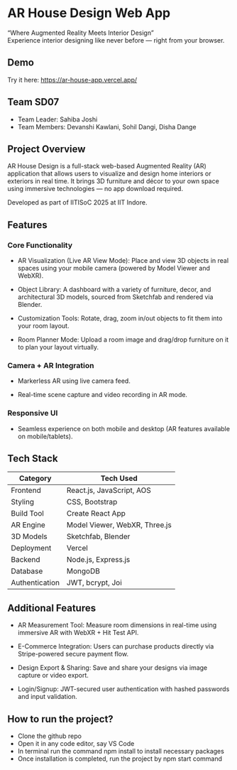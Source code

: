 
# AR House Design Web App

“Where Augmented Reality Meets Interior Design”  
Experience interior designing like never before — right from your browser.

## Demo 

Try it here: https://ar-house-app.vercel.app/


## Team SD07

* Team Leader: Sahiba Joshi
* Team Members: Devanshi Kawlani, Sohil Dangi, Disha Dange

## Project Overview

AR House Design is a full-stack web-based Augmented Reality (AR) application that allows users to visualize and design home interiors or exteriors in real time. It brings 3D furniture and décor to your own space using immersive technologies — no app download required.

Developed as part of IITISoC 2025 at IIT Indore.

## Features 
### Core Functionality

* AR Visualization (Live AR View Mode): Place and view 3D objects in real spaces using your mobile camera (powered by Model Viewer and WebXR).

* Object Library: A dashboard with a variety of furniture, decor, and architectural 3D models, sourced from Sketchfab and rendered via Blender.

* Customization Tools: Rotate, drag, zoom in/out objects to fit them into your room layout.

* Room Planner Mode: Upload a room image and drag/drop furniture on it to plan your layout virtually.

### Camera + AR Integration
* Markerless AR using live camera feed.

* Real-time scene capture and video recording in AR mode.

### Responsive UI
* Seamless experience on both mobile and desktop (AR features available on mobile/tablets).

## Tech Stack

| Category         | Tech Used                     |
|------------------|-------------------------------|
| Frontend         | React.js, JavaScript, AOS     |
| Styling          | CSS, Bootstrap                |
| Build Tool       | Create React App              |
| AR Engine        | Model Viewer, WebXR, Three.js |
| 3D Models        | Sketchfab, Blender            |
| Deployment       | Vercel                        |
| Backend          | Node.js, Express.js           |
| Database         | MongoDB                       |
| Authentication   | JWT, bcrypt, Joi              |

## Additional Features

* AR Measurement Tool: Measure room dimensions in real-time using immersive AR with WebXR + Hit Test API.

* E-Commerce Integration: Users can purchase products directly via Stripe-powered secure payment flow.

* Design Export & Sharing: Save and share your designs via image capture or video export.

* Login/Signup: JWT-secured user authentication with hashed passwords and input validation.

## How to run the project?

* Clone the github repo
* Open it in any code editor, say VS Code
* In terminal run the command npm install to install necessary packages
* Once installation is completed, run the project by npm start command

